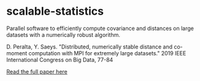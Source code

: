 # scalable-statistics
Parallel software to efficiently compute covariance and distances on large datasets with a numerically robust algorithm.

D. Peralta, Y. Saeys. "Distributed, numerically stable distance and co-moment computation with MPI for extremely large datasets."
2019 IEEE International Congress on Big Data, 77-84


[Read the full paper here](https://conferences.computer.org/serviceswp/2019/pdfs/BigDataCongress2019-I5lsGkiqusbj2FQTCmT21/6Adq6ImYtt6Y35VAwRjpMj/3TqGH8QShG6ARDkPqrbkg0.pdf)
